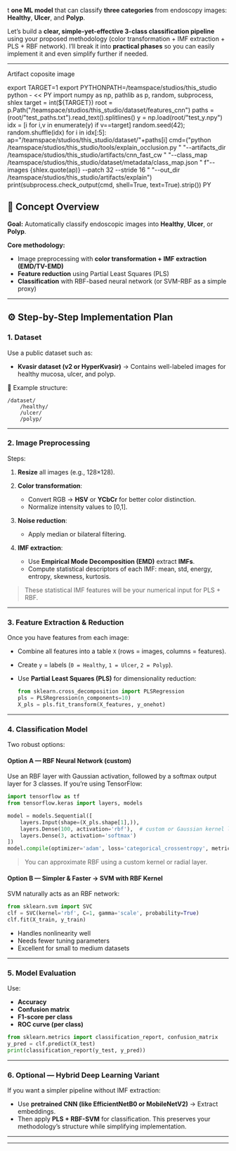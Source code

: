 t **one ML model** that can classify **three categories** from endoscopy images:
**Healthy**, **Ulcer**, and **Polyp**.

Let’s build a **clear, simple-yet-effective 3-class classification pipeline** using your proposed methodology (color transformation + IMF extraction + PLS + RBF network).
I’ll break it into **practical phases** so you can easily implement it and even simplify further if needed.

---
Artifact coposite image 

export TARGET=1
export PYTHONPATH=/teamspace/studios/this_studio
python - << PY
import numpy as np, pathlib as p, random, subprocess, shlex
target = int(${TARGET})
root = p.Path("/teamspace/studios/this_studio/dataset/features_cnn")
paths = (root/"test_paths.txt").read_text().splitlines()
y = np.load(root/"test_y.npy")
idx = [i for i,v in enumerate(y) if v==target]
random.seed(42); random.shuffle(idx)
for i in idx[:5]:
    ap="/teamspace/studios/this_studio/dataset/"+paths[i]
    cmd=("python /teamspace/studios/this_studio/tools/explain_occlusion.py "
         "--artifacts_dir /teamspace/studios/this_studio/artifacts/cnn_fast_cw "
         "--class_map /teamspace/studios/this_studio/dataset/metadata/class_map.json "
         f"--images {shlex.quote(ap)} --patch 32 --stride 16 "
         "--out_dir /teamspace/studios/this_studio/artifacts/explain")
    print(subprocess.check_output(cmd, shell=True, text=True).strip())
PY

## 🧠 Concept Overview

**Goal:**
Automatically classify endoscopic images into **Healthy**, **Ulcer**, or **Polyp**.

**Core methodology:**

* Image preprocessing with **color transformation + IMF extraction (EMD/TV-EMD)**
* **Feature reduction** using Partial Least Squares (PLS)
* **Classification** with RBF-based neural network (or SVM-RBF as a simple proxy)

---

## ⚙️ Step-by-Step Implementation Plan

### **1. Dataset**

Use a public dataset such as:

* **Kvasir dataset (v2 or HyperKvasir)**
  → Contains well-labeled images for healthy mucosa, ulcer, and polyp.

📁 Example structure:

```
/dataset/
    /healthy/
    /ulcer/
    /polyp/
```

---

### **2. Image Preprocessing**

Steps:

1. **Resize** all images (e.g., 128×128).
2. **Color transformation**:

   * Convert RGB → **HSV** or **YCbCr** for better color distinction.
   * Normalize intensity values to [0,1].
3. **Noise reduction**:

   * Apply median or bilateral filtering.
4. **IMF extraction**:

   * Use **Empirical Mode Decomposition (EMD)** extract **IMFs**.
   * Compute statistical descriptors of each IMF: mean, std, energy, entropy, skewness, kurtosis.

> These statistical IMF features will be your numerical input for PLS + RBF.

---

### **3. Feature Extraction & Reduction**

Once you have features from each image:

* Combine all features into a table `X` (rows = images, columns = features).
* Create `y` = labels (`0 = Healthy`, `1 = Ulcer`, `2 = Polyp`).
* Use **Partial Least Squares (PLS)** for dimensionality reduction:

  ```python
  from sklearn.cross_decomposition import PLSRegression
  pls = PLSRegression(n_components=10)
  X_pls = pls.fit_transform(X_features, y_onehot)
  ```

---

### **4. Classification Model**

Two robust options:

#### **Option A — RBF Neural Network (custom)**

Use an RBF layer with Gaussian activation, followed by a softmax output layer for 3 classes.
If you’re using TensorFlow:

```python
import tensorflow as tf
from tensorflow.keras import layers, models

model = models.Sequential([
    layers.Input(shape=(X_pls.shape[1],)),
    layers.Dense(100, activation='rbf'),  # custom or Gaussian kernel layer
    layers.Dense(3, activation='softmax')
])
model.compile(optimizer='adam', loss='categorical_crossentropy', metrics=['accuracy'])
```

> You can approximate RBF using a custom kernel or radial layer.

#### **Option B — Simpler & Faster → SVM with RBF Kernel**

SVM naturally acts as an RBF network:

```python
from sklearn.svm import SVC
clf = SVC(kernel='rbf', C=1, gamma='scale', probability=True)
clf.fit(X_train, y_train)
```

* Handles nonlinearity well
* Needs fewer tuning parameters
* Excellent for small to medium datasets

---

### **5. Model Evaluation**

Use:

* **Accuracy**
* **Confusion matrix**
* **F1-score per class**
* **ROC curve (per class)**

```python
from sklearn.metrics import classification_report, confusion_matrix
y_pred = clf.predict(X_test)
print(classification_report(y_test, y_pred))
```

---

### **6. Optional — Hybrid Deep Learning Variant**

If you want a simpler pipeline without IMF extraction:

* Use **pretrained CNN (like EfficientNetB0 or MobileNetV2)** → Extract embeddings.
* Then apply **PLS + RBF-SVM** for classification.
  This preserves your methodology’s structure while simplifying implementation.

---

---


